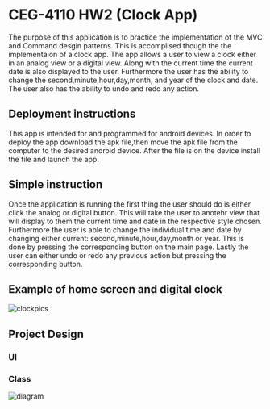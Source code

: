 # CEG-4110 HW2 (Clock App)
The purpose of this application is to practice the implementation of the MVC and Command desgin patterns. This is accomplised though the the implementaion of a clock app. The app allows a user to view a clock either in an analog view or a digital view. Along with the current time the current date is also displayed to the user. Furthermore the user has the ability to change the second,minute,hour,day,month, and year of the clock and date. The user also has the ability to undo and redo any action. 

## Deployment instructions
This app is intended for and programmed for android devices. In order to deploy the app download the apk file,then move the apk file from the computer to the desired android device. After the file is on the device install the file and launch the app.

## Simple instruction
Once the application is running the first thing the user should do is either click the analog or digital button. This will take the user to anotehr view that will display to them the current time and date in the respective style chosen. Furthermore the user is able to change the individual time and date by changing either current: second,minute,hour,day,month or year. This is done by pressing the corresponding button on the main page. Lastly the user can either undo or redo any previous action but pressing the corresponding button.

## Example of home screen and digital clock
![clockpics](https://user-images.githubusercontent.com/14102119/46897870-4892fc80-ce53-11e8-8bbd-16064eb3cbc6.png)


## Project Design
### UI

### Class

![diagram](https://user-images.githubusercontent.com/14102119/46896202-f3062200-ce49-11e8-9d87-bacaa84d5131.jpg)

